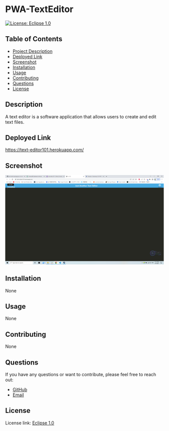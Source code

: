 
# PWA-TextEditor

[![License: Eclipse 1.0](https://img.shields.io/badge/License-EPL_1.0-red.svg)](https://www.eclipse.org/legal/epl-v10.html)

## Table of Contents
- [Project Description](#description)
- [Deployed Link](#deployed-link)
- [Screenshot](#screenshot)
- [Installation](#installation)
- [Usage](#usage)
- [Contributing](#contributing)
- [Questions](#questions)
- [License](#license)

## Description
A text editor is a software application that allows users to create and edit text files.

## Deployed Link
https://text-editor101.herokuapp.com/

## Screenshot
![App Screenshot](https://github.com/Alien-oyi/19-TextEditor/blob/main/screenshoot/Screenshot%20(185).png?raw=true)

## Installation
None

## Usage
None

## Contributing
None

## Questions
If you have any questions or want to contribute, please feel free to reach out:

- [GitHub](https://github.com/Alien-oyi)
- [Email](mailto:daijinmin78@gmail.com)

## License
License link: [Eclipse 1.0](https://www.eclipse.org/legal/epl-v10.html)
